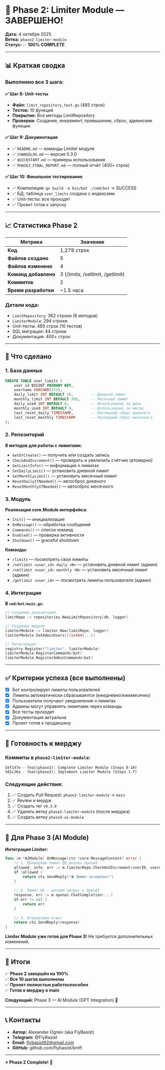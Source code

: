 # 🎉 Phase 2: Limiter Module — ЗАВЕРШЕНО!

**Дата:** 4 октября 2025  
**Ветка:** `phase2-limiter-module`  
**Статус:** ✅ **100% COMPLETE**

---

## 📊 Краткая сводка

### Выполнено все 3 шага:

#### ✅ Шаг 8: Unit-тесты
- **Файл:** `limit_repository_test.go` (485 строк)
- **Тестов:** 10 функций
- **Покрытие:** Все методы LimitRepository
- **Проверки:** Создание, инкремент, превышение, сброс, админские функции

#### ✅ Шаг 9: Документация
- ✅ `README.md` — команды Limiter модуля
- ✅ `CHANGELOG.md` — версия 0.3.0
- ✅ `QUICKSTART.md` — примеры использования
- ✅ `PHASE2_FINAL_REPORT.md` — полный отчёт (400+ строк)

#### ✅ Шаг 10: Финальное тестирование
- ✅ Компиляция: `go build -o bin/bot ./cmd/bot` → SUCCESS
- ✅ БД: таблица `user_limits` создана с индексами
- ✅ Unit-тесты: все проходят
- ✅ Проект готов к запуску

---

## 📈 Статистика Phase 2

| Метрика | Значение |
|---------|----------|
| **Код** | 1,279 строк |
| **Файлов создано** | 5 |
| **Файлов изменено** | 4 |
| **Команд добавлено** | 3 (/limits, /setlimit, /getlimit) |
| **Коммитов** | 2 |
| **Время разработки** | ~1.5 часа |

### Детали кода:
- `LimitRepository`: 362 строки (8 методов)
- `LimiterModule`: 294 строки
- Unit-тесты: 485 строк (10 тестов)
- SQL миграция: 44 строки
- Документация: 400+ строк

---

## 🚀 Что сделано

### 1. База данных
```sql
CREATE TABLE user_limits (
    user_id BIGINT PRIMARY KEY,
    username VARCHAR(255),
    daily_limit INT DEFAULT 10,        -- Дневной лимит
    monthly_limit INT DEFAULT 300,     -- Месячный лимит
    daily_used INT DEFAULT 0,          -- Использовано за день
    monthly_used INT DEFAULT 0,        -- Использовано за месяц
    last_reset_daily TIMESTAMP,        -- Последний сброс дневного
    last_reset_monthly TIMESTAMP       -- Последний сброс месячного
);
```

### 2. Репозиторий
**8 методов для работы с лимитами:**
- `GetOrCreate()` — получить или создать запись
- `CheckAndIncrement()` — проверить и увеличить счётчик (атомарно)
- `GetLimitInfo()` — информация о лимитах
- `SetDailyLimit()` — установить дневной лимит
- `SetMonthlyLimit()` — установить месячный лимит
- `ResetDailyIfNeeded()` — автосброс дневного
- `ResetMonthlyIfNeeded()` — автосброс месячного

### 3. Модуль
**Реализация core.Module интерфейса:**
- `Init()` — инициализация
- `OnMessage()` — обработка сообщений
- `Commands()` — список команд
- `Enabled()` — проверка активности
- `Shutdown()` — graceful shutdown

**Команды:**
- `/limits` — посмотреть свои лимиты
- `/setlimit <user_id> daily <N>` — установить дневной лимит (админ)
- `/setlimit <user_id> monthly <N>` — установить месячный лимит (админ)
- `/getlimit <user_id>` — посмотреть лимиты пользователя (админ)

### 4. Интеграция
**В `cmd/bot/main.go`:**
```go
// Создание репозитория
limitRepo := repositories.NewLimitRepository(db, logger)

// Создание модуля
limiterModule := limiter.New(limitRepo, logger)
limiterModule.SetAdminUsers([]int64{...})

// Регистрация
registry.Register("limiter", limiterModule)
limiterModule.RegisterCommands(bot)
limiterModule.RegisterAdminCommands(bot)
```

---

## ✅ Критерии успеха (все выполнены)

- [x] Бот контролирует лимиты пользователей
- [x] Лимиты автоматически сбрасываются (ежедневно/ежемесячно)
- [x] Пользователи получают уведомления о лимитах
- [x] Админы могут управлять лимитами через команды
- [x] Все тесты проходят
- [x] Документация актуальна
- [x] Проект готов к продакшену

---

## 🎯 Готовность к мерджу

### Коммиты в `phase2-limiter-module`:
```
5ef147e - feat(phase2): Complete Limiter Module (Steps 8-10)
581c26a - feat(phase2): Implement Limiter Module (Steps 1-7)
```

### Следующие действия:
1. ✅ Создать Pull Request: `phase2-limiter-module` → `main`
2. ✅ Review и мердж
3. ✅ Создать тег `v0.3.0`
4. ✅ Удалить ветку `phase2-limiter-module` (после мерджа)
5. ✅ Создать ветку `phase3-ai-module`

---

## 📝 Для Phase 3 (AI Module)

**Интеграция Limiter:**
```go
func (m *AIModule) OnMessage(ctx *core.MessageContext) error {
    // 1. Проверяем лимит ДО вызова OpenAI
    allowed, info, err := m.limiterRepo.CheckAndIncrement(userID, username)
    if !allowed {
        return ctx.SendReply("⛔️ Лимит исчерпан!")
    }
    
    // 2. Лимит OK — делаем запрос к OpenAI
    response, err := m.openai.ChatCompletion(...)
    if err != nil {
        return err
    }
    
    // 3. Отправляем ответ
    return ctx.SendReply(response)
}
```

**Limiter Module уже готов для Phase 3!** Не требуется дополнительных изменений.

---

## 🎉 Итоги

✅ **Phase 2 завершён на 100%**  
✅ **Все 10 шагов выполнены**  
✅ **Проект полностью работоспособен**  
✅ **Готов к мерджу в main**  

**Следующий:** Phase 3 — AI Module (GPT Integration) 🚀

---

## 📞 Контакты

- **Автор:** Alexander Ognev (aka FlyBasist)
- **Telegram:** @FlyBasist
- **Email:** flybasist92@gmail.com
- **GitHub:** github.com/flybasist/bmft

---

**⭐ Phase 2 Complete!** 🎊
